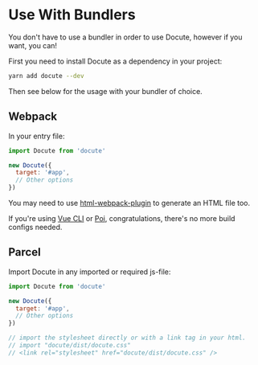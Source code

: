# Use With Bundlers

You don't have to use a bundler in order to use Docute, however if you want, you can!

First you need to install Docute as a dependency in your project:

```bash
yarn add docute --dev
```

Then see below for the usage with your bundler of choice.

## Webpack

In your entry file:

```js
import Docute from 'docute'

new Docute({
  target: '#app',
  // Other options
})
```

You may need to use [html-webpack-plugin](https://github.com/jantimon/html-webpack-plugin) to generate an HTML file too.

If you're using [Vue CLI](https://cli.vuejs.org) or [Poi](https://poi.js.org), congratulations, there's no more build configs needed.

## Parcel
Import Docute in any imported or required js-file:

```js
import Docute from 'docute'

new Docute({
  target: '#app',
  // Other options
})

// import the stylesheet directly or with a link tag in your html.
// import "docute/dist/docute.css"
// <link rel="stylesheet" href="docute/dist/docute.css" />
```
